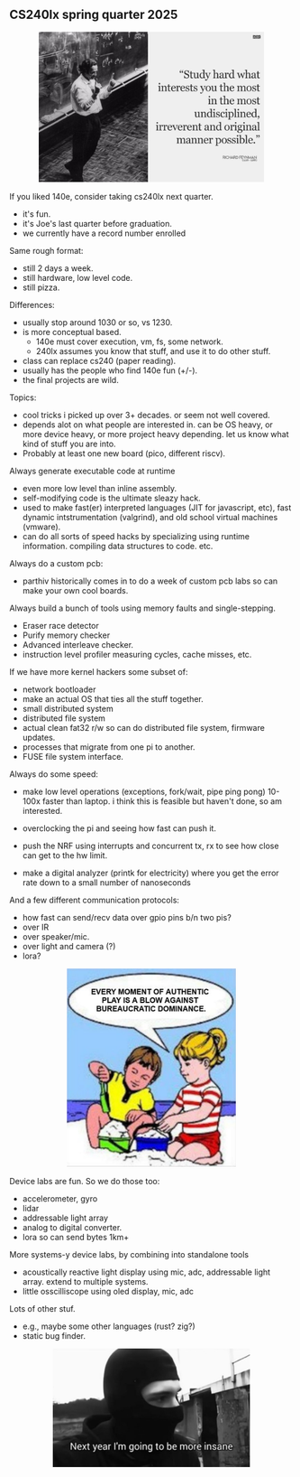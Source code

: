 ## CS240lx spring quarter 2025

<p align="center">
<img src="lab-memes/chaotic-study.jpg" width="400" />
</p>


If you liked 140e, consider taking cs240lx next quarter. 
  - it's fun.
  - it's Joe's last quarter before graduation.
  - we currently have a record number enrolled

Same rough format: 
  - still 2 days a week.
  - still hardware, low level code.
  - still pizza.

Differences:
  - usually stop around 1030 or so, vs 1230.
  - is more conceptual based.
      - 140e must cover execution, vm, fs, some network.
      - 240lx assumes you know that stuff, and use it to do
        other stuff.
  - class can replace cs240 (paper reading).
  - usually has the people who find 140e fun (+/-).
  - the final projects are wild.

Topics:
  - cool tricks i picked up over 3+ decades. or seem not well covered.
  - depends alot on what people are interested in.  can be
    OS heavy, or more device heavy, or more project heavy
    depending.  let us know what kind of stuff you are into.
  - Probably at least one new board (pico, different riscv).


Always generate executable code at runtime
  - even more low level than inline assembly.
  - self-modifying code is the ultimate sleazy hack.
  - used to make fast(er) interpreted languages (JIT for
    javascript, etc), fast dynamic intstrumentation (valgrind),
    and old school virtual machines (vmware).
  - can do all sorts of speed hacks by specializing using runtime
    information.  compiling data structures to code.  etc.

Always do a custom pcb:
  - parthiv historically comes in to do a week of custom pcb labs so
    can make your own cool boards.


Always build a bunch of tools using memory faults and single-stepping.
  - Eraser race detector 
  - Purify memory checker 
  - Advanced interleave checker.  
  - instruction level profiler measuring cycles, cache misses,
    etc.

If we have more kernel hackers some subset of:
  - network bootloader
  - make an actual OS that ties all the stuff together.
  - small distributed system
  - distributed file system
  - actual clean fat32 r/w so can do distributed file system,
    firmware updates.
  - processes that migrate from one pi to another.
  - FUSE file system interface.

Always do some speed:
  - make low level operations (exceptions, fork/wait, pipe
    ping pong) 10-100x faster than laptop.  i think this is
    feasible but haven't done, so am interested.
  - overclocking the pi and seeing how fast can push it.
  - push the NRF using interrupts and concurrent tx, rx to 
    see how close can get to the hw limit.

  - make a digital analyzer (printk for electricity) where
    you get the error rate down to a small number of nanoseconds

And a few different communication protocols: 
  - how fast can send/recv data over gpio pins b/n two pis?
  - over IR
  - over speaker/mic.
  - over light and camera (?)
  - lora?


<p align="center">
<img src="lab-memes/why-this-class.jpg" width="300" />
</p>

Device labs are fun.  So we do those too:
  - accelerometer, gyro
  - lidar
  - addressable light array
  - analog to digital converter.
  - lora so can send bytes 1km+

More systems-y device labs, by combining into
standalone tools
  - acoustically reactive light display using mic, adc, addressable light
    array.  extend to multiple systems.
  - little osscilliscope using oled display, mic, adc

Lots of other stuf.
  - e.g., maybe some other languages (rust?  zig?)
  - static bug finder.



<p align="center">
<img src="lab-memes/aspirations.jpg" width="350" />
</p>

